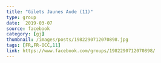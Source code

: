 ```yaml
---
title: "Gilets Jaunes Aude (11)"
type: group
date:  2019-03-07
source: facebook
category: [gj]
thumbnail: /images/posts/1982290712070898.jpg
tags: [FR,FR-OCC,11]
link: https://www.facebook.com/groups/1982290712070898/
---
```

